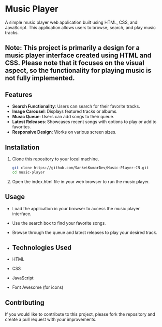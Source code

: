 
# Music Player

A simple music player web application built using HTML, CSS, and JavaScript. This application allows users to browse, search, and play music tracks.

## Note: This project is primarily a design for a music player interface created using HTML and CSS. Please note that it focuses on the visual aspect, so the functionality for playing music is not fully implemented.

## Features

- **Search Functionality**: Users can search for their favorite tracks.
- **Image Carousel**: Displays featured tracks or albums.
- **Music Queue**: Users can add songs to their queue.
- **Latest Releases**: Showcases recent songs with options to play or add to favorites.
- **Responsive Design**: Works on various screen sizes.

## Installation

1. Clone this repository to your local machine.

   ```bash
   git clone https://github.com/SanketKumarDev/Music-Player-CN.git
   cd music-player
2. Open the index.html file in your web browser to run the music player.

## Usage
- Load the application in your browser to access the music player interface.
- Use the search box to find your favorite songs.
- Browse through the queue and latest releases to play your desired track.

- ## Technologies Used
- HTML
- CSS
- JavaScript
- Font Awesome (for icons)
## Contributing
  If you would like to contribute to this project, please fork the repository and create a pull request with your improvements.
